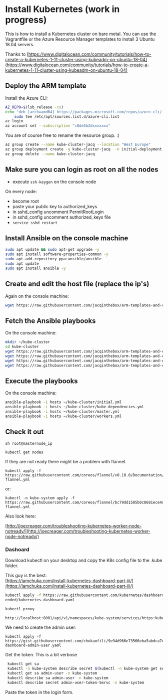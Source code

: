 # Install Kubernetes (work in progress)

This is how to install a Kubernetes cluster on bare metal. You can use the Vagrantfile or the Azure Resource Manager templates to install 3 Ubuntu 18.04 servers.

Thanks to [https://www.digitalocean.com/community/tutorials/how-to-create-a-kubernetes-1-11-cluster-using-kubeadm-on-ubuntu-18-04](https://www.digitalocean.com/community/tutorials/how-to-create-a-kubernetes-1-11-cluster-using-kubeadm-on-ubuntu-18-04)

## Deploy the ARM template

Install the Azure CLI:  

```sh
AZ_REPO=$(lsb_release -cs)
echo "deb [arch=amd64] https://packages.microsoft.com/repos/azure-cli/ $AZ_REPO main" | \
    sudo tee /etc/apt/sources.list.d/azure-cli.list
az login
az account set --subscription "c8de5b2dxxxxxxx"

```

You are of course free to rename the resource group. :)  

```sh
az group create --name kube-cluster-jacq --location "West Europe"
az group deployment create -g kube-cluster-jacq  -n initial-deployment --template-file azuredeploy.json --parameters @parameters.json
az group delete --name kube-cluster-jacq
```


## Make sure you can login as root on all the nodes

* execute `ssh-keygen` on the console node

On every node:  

* become root 
* paste your public key to authorized_keys
* in sshd_config uncomment PermitRootLogin
* in sshd_config uncomment authorized_keys file
* `service sshd restart`


## Install Ansible on the console machine

```sh
sudo apt update && sudo apt-get upgrade -y 
sudo apt install software-properties-common -y
sudo apt-add-repository ppa:ansible/ansible
sudo apt update
sudo apt install ansible -y

```

## Create and edit the host file (replace the ip's)

Again on the console machine: 

```sh
wget https://raw.githubusercontent.com/jacqinthebox/arm-templates-and-configs/master/kubernetes-cluster/hosts

```


## Fetch the Ansible playbooks

On the console machine:  

```sh
mkdir ~/kube-cluster
cd kube-cluster
wget https://raw.githubusercontent.com/jacqinthebox/arm-templates-and-configs/master/kubernetes-cluster/workers.yml
wget https://raw.githubusercontent.com/jacqinthebox/arm-templates-and-configs/master/kubernetes-cluster/initial.yml
wget https://raw.githubusercontent.com/jacqinthebox/arm-templates-and-configs/master/kubernetes-cluster/master.yml
wget https://raw.githubusercontent.com/jacqinthebox/arm-templates-and-configs/master/kubernetes-cluster/kube-dependencies.yml
```

## Execute the playbooks

On the console machine:  

```sh
ansible-playbook -i hosts ~/kube-cluster/initial.yml
ansible-playbook -i hosts ~/kube-cluster/kube-dependencies.yml
ansible-playbook -i hosts ~/kube-cluster/master.yml
ansible-playbook -i hosts ~/kube-cluster/workers.yml

```

## Check it out



```
sh root@masternode_ip

kubectl get nodes

```

If they are not ready there might be a problem with flannel.


```
kubectl apply -f https://raw.githubusercontent.com/coreos/flannel/v0.10.0/Documentation/kube-flannel.yml

```
or:  

```
kubectl -n kube-system apply -f https://raw.githubusercontent.com/coreos/flannel/bc79dd1505b0c8681ece4de4c0d86c5cd2643275/Documentation/kube-flannel.yml
```

Also look here:  

[http://joecreager.com/troubleshooting-kubernetes-worker-node-notready/](http://joecreager.com/troubleshooting-kubernetes-worker-node-notready/)


### Dashoard

Download kubectl on your desktop and copy the K8s config file to the .kube folder.

This guy is the best:  
[https://iamchuka.com/install-kubernetes-dashboard-part-iii/](https://iamchuka.com/install-kubernetes-dashboard-part-iii/)

```sh
kubectl apply -f https://raw.githubusercontent.com/kubernetes/dashboard/master/src/deploy/recomm
ended/kubernetes-dashboard.yaml

kubectl proxy

http://localhost:8001/api/v1/namespaces/kube-system/services/https:kubernetes-dashboard:/proxy/#!/login

```

We need to create the admin user: 

```
kubectl apply -f https://gist.githubusercontent.com/chukaofili/9e94d966e73566eba5abdca7ccb067e6/raw/0f17cd37d2932fb4c3a2e7f4434d08bc64432090/k8s-dashboard-admin-user.yaml
```

Get the token. This is a bit verbose  

```sh
 kubectl get sa
 kubectl -n kube-system describe secret $(kubectl -n kube-system get secret | grep admin-user | awk '{print $1}')
 kubectl get sa admin-user -n kube-system
 kubectl describe sa admin-user -n kube-system
 kubectl describe secret admin-user-token-5mrvc -n kube-system
```

Paste the token in the login form.

